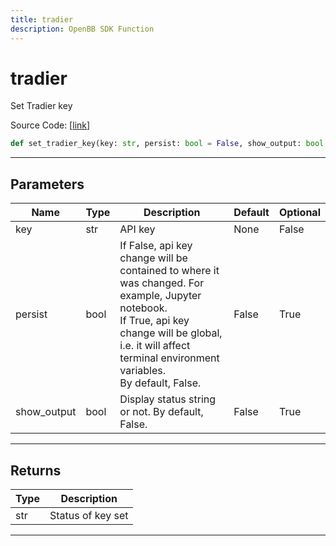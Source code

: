 ```yaml
---
title: tradier
description: OpenBB SDK Function
---
```


# tradier

Set Tradier key

Source Code: [[link](https://github.com/OpenBB-finance/OpenBBTerminal/tree/main/openbb_terminal/keys_model.py#L632)]

```python
def set_tradier_key(key: str, persist: bool = False, show_output: bool = False) -> str
```
---
## Parameters

| Name | Type | Description | Default | Optional |
| ---- | ---- | ----------- | ------- | -------- |
| key | str | API key | None | False |
| persist | bool | If False, api key change will be contained to where it was changed. For example, Jupyter notebook.<br/>If True, api key change will be global, i.e. it will affect terminal environment variables.<br/>By default, False. | False | True |
| show_output | bool | Display status string or not. By default, False. | False | True |

---
## Returns

| Type | Description |
| ---- | ----------- |
| str | Status of key set |

---
